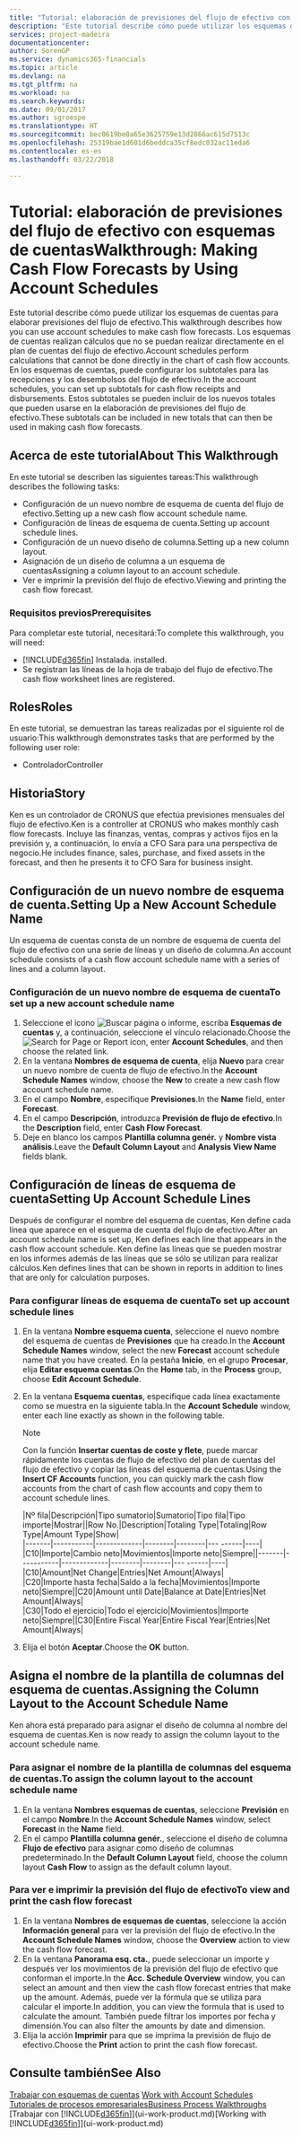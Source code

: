 ```yaml
---
title: "Tutorial: elaboración de previsiones del flujo de efectivo con esquemas de cuentas | Documentos de Microsoft"
description: "Este tutorial describe cómo puede utilizar los esquemas de cuentas para elaborar previsiones del flujo de efectivo. Los esquemas de cuentas realizan cálculos que no se puedan realizar directamente en el plan de cuentas del flujo de efectivo. En los esquemas de cuentas, puede configurar los subtotales para las recepciones y los desembolsos del flujo de efectivo. Estos subtotales se pueden incluir de los nuevos totales que pueden usarse en la elaboración de previsiones del flujo de efectivo."
services: project-madeira
documentationcenter: 
author: SorenGP
ms.service: dynamics365-financials
ms.topic: article
ms.devlang: na
ms.tgt_pltfrm: na
ms.workload: na
ms.search.keywords: 
ms.date: 09/01/2017
ms.author: sgroespe
ms.translationtype: HT
ms.sourcegitcommit: bec0619be0a65e3625759e13d2866ac615d7513c
ms.openlocfilehash: 25319bae1d601d6beddca35cf8edc032ac11eda6
ms.contentlocale: es-es
ms.lasthandoff: 03/22/2018

---
```

# <a name="walkthrough-making-cash-flow-forecasts-by-using-account-schedules"></a><span data-ttu-id="26d9d-106">Tutorial: elaboración de previsiones del flujo de efectivo con esquemas de cuentas</span><span class="sxs-lookup"><span data-stu-id="26d9d-106">Walkthrough: Making Cash Flow Forecasts by Using Account Schedules</span></span>
<span data-ttu-id="26d9d-107">Este tutorial describe cómo puede utilizar los esquemas de cuentas para elaborar previsiones del flujo de efectivo.</span><span class="sxs-lookup"><span data-stu-id="26d9d-107">This walkthrough describes how you can use account schedules to make cash flow forecasts.</span></span> <span data-ttu-id="26d9d-108">Los esquemas de cuentas realizan cálculos que no se puedan realizar directamente en el plan de cuentas del flujo de efectivo.</span><span class="sxs-lookup"><span data-stu-id="26d9d-108">Account schedules perform calculations that cannot be done directly in the chart of cash flow accounts.</span></span> <span data-ttu-id="26d9d-109">En los esquemas de cuentas, puede configurar los subtotales para las recepciones y los desembolsos del flujo de efectivo.</span><span class="sxs-lookup"><span data-stu-id="26d9d-109">In the account schedules, you can set up subtotals for cash flow receipts and disbursements.</span></span> <span data-ttu-id="26d9d-110">Estos subtotales se pueden incluir de los nuevos totales que pueden usarse en la elaboración de previsiones del flujo de efectivo.</span><span class="sxs-lookup"><span data-stu-id="26d9d-110">These subtotals can be included in new totals that can then be used in making cash flow forecasts.</span></span>  

## <a name="about-this-walkthrough"></a><span data-ttu-id="26d9d-111">Acerca de este tutorial</span><span class="sxs-lookup"><span data-stu-id="26d9d-111">About This Walkthrough</span></span>  
<span data-ttu-id="26d9d-112">En este tutorial se describen las siguientes tareas:</span><span class="sxs-lookup"><span data-stu-id="26d9d-112">This walkthrough describes the following tasks:</span></span>  

- <span data-ttu-id="26d9d-113">Configuración de un nuevo nombre de esquema de cuenta del flujo de efectivo.</span><span class="sxs-lookup"><span data-stu-id="26d9d-113">Setting up a new cash flow account schedule name.</span></span>  
- <span data-ttu-id="26d9d-114">Configuración de líneas de esquema de cuenta.</span><span class="sxs-lookup"><span data-stu-id="26d9d-114">Setting up account schedule lines.</span></span>  
- <span data-ttu-id="26d9d-115">Configuración de un nuevo diseño de columna.</span><span class="sxs-lookup"><span data-stu-id="26d9d-115">Setting up a new column layout.</span></span>  
- <span data-ttu-id="26d9d-116">Asignación de un diseño de columna a un esquema de cuentas</span><span class="sxs-lookup"><span data-stu-id="26d9d-116">Assigning a column layout to an account schedule.</span></span>  
- <span data-ttu-id="26d9d-117">Ver e imprimir la previsión del flujo de efectivo.</span><span class="sxs-lookup"><span data-stu-id="26d9d-117">Viewing and printing the cash flow forecast.</span></span>  

### <a name="prerequisites"></a><span data-ttu-id="26d9d-118">Requisitos previos</span><span class="sxs-lookup"><span data-stu-id="26d9d-118">Prerequisites</span></span>  
<span data-ttu-id="26d9d-119">Para completar este tutorial, necesitará:</span><span class="sxs-lookup"><span data-stu-id="26d9d-119">To complete this walkthrough, you will need:</span></span>  

- [!INCLUDE[d365fin](includes/d365fin_md.md)]<span data-ttu-id="26d9d-120"> Instalada.</span><span class="sxs-lookup"><span data-stu-id="26d9d-120"> installed.</span></span>  
- <span data-ttu-id="26d9d-121">Se registran las líneas de la hoja de trabajo del flujo de efectivo.</span><span class="sxs-lookup"><span data-stu-id="26d9d-121">The cash flow worksheet lines are registered.</span></span>  

## <a name="roles"></a><span data-ttu-id="26d9d-122">Roles</span><span class="sxs-lookup"><span data-stu-id="26d9d-122">Roles</span></span>  
<span data-ttu-id="26d9d-123">En este tutorial, se demuestran las tareas realizadas por el siguiente rol de usuario:</span><span class="sxs-lookup"><span data-stu-id="26d9d-123">This walkthrough demonstrates tasks that are performed by the following user role:</span></span>  

- <span data-ttu-id="26d9d-124">Controlador</span><span class="sxs-lookup"><span data-stu-id="26d9d-124">Controller</span></span>  

## <a name="story"></a><span data-ttu-id="26d9d-125">Historia</span><span class="sxs-lookup"><span data-stu-id="26d9d-125">Story</span></span>  
<span data-ttu-id="26d9d-126">Ken es un controlador de CRONUS que efectúa previsiones mensuales del flujo de efectivo.</span><span class="sxs-lookup"><span data-stu-id="26d9d-126">Ken is a controller at CRONUS who makes monthly cash flow forecasts.</span></span> <span data-ttu-id="26d9d-127">Incluye las finanzas, ventas, compras y activos fijos en la previsión y, a continuación, lo envía a CFO Sara para una perspectiva de negocio.</span><span class="sxs-lookup"><span data-stu-id="26d9d-127">He includes finance, sales, purchase, and fixed assets in the forecast, and then he presents it to CFO Sara for business insight.</span></span>  

## <a name="setting-up-a-new-account-schedule-name"></a><span data-ttu-id="26d9d-128">Configuración de un nuevo nombre de esquema de cuenta.</span><span class="sxs-lookup"><span data-stu-id="26d9d-128">Setting Up a New Account Schedule Name</span></span>  
<span data-ttu-id="26d9d-129">Un esquema de cuentas consta de un nombre de esquema de cuenta del flujo de efectivo con una serie de líneas y un diseño de columna.</span><span class="sxs-lookup"><span data-stu-id="26d9d-129">An account schedule consists of a cash flow account schedule name with a series of lines and a column layout.</span></span>  

### <a name="to-set-up-a-new-account-schedule-name"></a><span data-ttu-id="26d9d-130">Configuración de un nuevo nombre de esquema de cuenta</span><span class="sxs-lookup"><span data-stu-id="26d9d-130">To set up a new account schedule name</span></span>  

1.  <span data-ttu-id="26d9d-131">Seleccione el icono ![Buscar página o informe](media/ui-search/search_small.png "icono Buscar página o informe"), escriba **Esquemas de cuentas** y, a continuación, seleccione el vínculo relacionado.</span><span class="sxs-lookup"><span data-stu-id="26d9d-131">Choose the ![Search for Page or Report](media/ui-search/search_small.png "Search for Page or Report icon") icon, enter **Account Schedules**, and then choose the related link.</span></span>  
2.  <span data-ttu-id="26d9d-132">En la ventana **Nombres de esquema de cuenta**, elija **Nuevo** para crear un nuevo nombre de cuenta de flujo de efectivo.</span><span class="sxs-lookup"><span data-stu-id="26d9d-132">In the **Account Schedule Names** window, choose the **New** to create a new cash flow account schedule name.</span></span>  
3.  <span data-ttu-id="26d9d-133">En el campo **Nombre**, especifique **Previsiones**.</span><span class="sxs-lookup"><span data-stu-id="26d9d-133">In the **Name** field, enter **Forecast**.</span></span>  
4.  <span data-ttu-id="26d9d-134">En el campo **Descripción**, introduzca **Previsión de flujo de efectivo**.</span><span class="sxs-lookup"><span data-stu-id="26d9d-134">In the **Description** field, enter **Cash Flow Forecast**.</span></span>  
5.  <span data-ttu-id="26d9d-135">Deje en blanco los campos **Plantilla columna genér.** y **Nombre vista análisis**.</span><span class="sxs-lookup"><span data-stu-id="26d9d-135">Leave the **Default Column Layout** and **Analysis View Name** fields blank.</span></span>  

## <a name="setting-up-account-schedule-lines"></a><span data-ttu-id="26d9d-136">Configuración de líneas de esquema de cuenta</span><span class="sxs-lookup"><span data-stu-id="26d9d-136">Setting Up Account Schedule Lines</span></span>  
<span data-ttu-id="26d9d-137">Después de configurar el nombre del esquema de cuentas, Ken define cada línea que aparece en el esquema de cuenta del flujo de efectivo.</span><span class="sxs-lookup"><span data-stu-id="26d9d-137">After an account schedule name is set up, Ken defines each line that appears in the cash flow account schedule.</span></span> <span data-ttu-id="26d9d-138">Ken define las líneas que se pueden mostrar en los informes además de las líneas que se sólo se utilizan para realizar cálculos.</span><span class="sxs-lookup"><span data-stu-id="26d9d-138">Ken defines lines that can be shown in reports in addition to lines that are only for calculation purposes.</span></span>  

### <a name="to-set-up-account-schedule-lines"></a><span data-ttu-id="26d9d-139">Para configurar líneas de esquema de cuenta</span><span class="sxs-lookup"><span data-stu-id="26d9d-139">To set up account schedule lines</span></span>  

1.  <span data-ttu-id="26d9d-140">En la ventana **Nombre esquema cuenta**, seleccione el nuevo nombre del esquema de cuentas de **Previsiones** que ha creado.</span><span class="sxs-lookup"><span data-stu-id="26d9d-140">In the **Account Schedule Names** window, select the new **Forecast** account schedule name that you have created.</span></span> <span data-ttu-id="26d9d-141">En la pestaña **Inicio**, en el grupo **Procesar**, elija **Editar esquema cuentas**.</span><span class="sxs-lookup"><span data-stu-id="26d9d-141">On the **Home** tab, in the **Process** group, choose **Edit Account Schedule**.</span></span>  
2.  <span data-ttu-id="26d9d-142">En la ventana **Esquema cuentas**, especifique cada línea exactamente como se muestra en la siguiente tabla.</span><span class="sxs-lookup"><span data-stu-id="26d9d-142">In the **Account Schedule** window, enter each line exactly as shown in the following table.</span></span>  

    > [!NOTE]  
    >  <span data-ttu-id="26d9d-143">Con la función **Insertar cuentas de coste y flete**, puede marcar rápidamente los cuentas de flujo de efectivo del plan de cuentas del flujo de efectivo y copiar las líneas del esquema de cuentas.</span><span class="sxs-lookup"><span data-stu-id="26d9d-143">Using the **Insert CF Accounts** function, you can quickly mark the cash flow accounts from the chart of cash flow accounts and copy them to account schedule lines.</span></span>  

    <span data-ttu-id="26d9d-144">|Nº fila|Descripción|Tipo sumatorio|Sumatorio|Tipo fila|Tipo importe|Mostrar|</span><span class="sxs-lookup"><span data-stu-id="26d9d-144">|Row No.|Description|Totaling Type|Totaling|Row Type|Amount Type|Show|</span></span>  
    <span data-ttu-id="26d9d-145">|-------|-----------|-------------|--------|--------|---  ------|----| |C10|Importe|Cambio neto|Movimientos|Importe neto|Siempre|</span><span class="sxs-lookup"><span data-stu-id="26d9d-145">|-------|-----------|-------------|--------|--------|---  ------|----| |C10|Amount|Net Change|Entries|Net Amount|Always|</span></span>  
    <span data-ttu-id="26d9d-146">|C20|Importe hasta fecha|Saldo a la fecha|Movimientos|Importe neto|Siempre|</span><span class="sxs-lookup"><span data-stu-id="26d9d-146">|C20|Amount until Date|Balance at Date|Entries|Net Amount|Always|</span></span>  
    <span data-ttu-id="26d9d-147">|C30|Todo el ejercicio|Todo el ejercicio|Movimientos|Importe neto|Siempre|</span><span class="sxs-lookup"><span data-stu-id="26d9d-147">|C30|Entire Fiscal Year|Entire Fiscal Year|Entries|Net Amount|Always|</span></span>  

4.  <span data-ttu-id="26d9d-148">Elija el botón **Aceptar**.</span><span class="sxs-lookup"><span data-stu-id="26d9d-148">Choose the **OK** button.</span></span>  

## <a name="assigning-the-column-layout-to-the-account-schedule-name"></a><span data-ttu-id="26d9d-149">Asigna el nombre de la plantilla de columnas del esquema de cuentas.</span><span class="sxs-lookup"><span data-stu-id="26d9d-149">Assigning the Column Layout to the Account Schedule Name</span></span>  
<span data-ttu-id="26d9d-150">Ken ahora está preparado para asignar el diseño de columna al nombre del esquema de cuentas.</span><span class="sxs-lookup"><span data-stu-id="26d9d-150">Ken is now ready to assign the column layout to the account schedule name.</span></span>  

### <a name="to-assign-the-column-layout-to-the-account-schedule-name"></a><span data-ttu-id="26d9d-151">Para asignar el nombre de la plantilla de columnas del esquema de cuentas.</span><span class="sxs-lookup"><span data-stu-id="26d9d-151">To assign the column layout to the account schedule name</span></span>  

1.  <span data-ttu-id="26d9d-152">En la ventana **Nombres esquemas de cuentas**, seleccione **Previsión** en el campo **Nombre**.</span><span class="sxs-lookup"><span data-stu-id="26d9d-152">In the **Account Schedule Names** window, select **Forecast** in the **Name** field.</span></span>  
2.  <span data-ttu-id="26d9d-153">En el campo **Plantilla columna genér.**, seleccione el diseño de columna **Flujo de efectivo** para asignar como diseño de columnas predeterminado.</span><span class="sxs-lookup"><span data-stu-id="26d9d-153">In the **Default Column Layout** field, choose the column layout **Cash Flow** to assign as the default column layout.</span></span>  

### <a name="to-view-and-print-the-cash-flow-forecast"></a><span data-ttu-id="26d9d-154">Para ver e imprimir la previsión del flujo de efectivo</span><span class="sxs-lookup"><span data-stu-id="26d9d-154">To view and print the cash flow forecast</span></span>  
1.  <span data-ttu-id="26d9d-155">En la ventana **Nombres de esquemas de cuentas**, seleccione la acción **Información general** para ver la previsión del flujo de efectivo.</span><span class="sxs-lookup"><span data-stu-id="26d9d-155">In the **Account Schedule Names** window, choose the **Overview** action to view the cash flow forecast.</span></span>  
2.  <span data-ttu-id="26d9d-156">En la ventana **Panorama esq. cta.**, puede seleccionar un importe y después ver los movimientos de la previsión del flujo de efectivo que conforman el importe.</span><span class="sxs-lookup"><span data-stu-id="26d9d-156">In the **Acc. Schedule Overview** window, you can select an amount and then view the cash flow forecast entries that make up the amount.</span></span> <span data-ttu-id="26d9d-157">Además, puede ver la fórmula que se utiliza para calcular el importe.</span><span class="sxs-lookup"><span data-stu-id="26d9d-157">In addition, you can view the formula that is used to calculate the amount.</span></span> <span data-ttu-id="26d9d-158">También puede filtrar los importes por fecha y dimensión.</span><span class="sxs-lookup"><span data-stu-id="26d9d-158">You can also filter the amounts by date and dimension.</span></span>  
3.  <span data-ttu-id="26d9d-159">Elija la acción **Imprimir** para que se imprima la previsión de flujo de efectivo.</span><span class="sxs-lookup"><span data-stu-id="26d9d-159">Choose the **Print** action to print the cash flow forecast.</span></span>  

## <a name="see-also"></a><span data-ttu-id="26d9d-160">Consulte también</span><span class="sxs-lookup"><span data-stu-id="26d9d-160">See Also</span></span>  
 <span data-ttu-id="26d9d-161">[Trabajar con esquemas de cuentas](bi-how-work-account-schedule.md) </span><span class="sxs-lookup"><span data-stu-id="26d9d-161">[Work with Account Schedules](bi-how-work-account-schedule.md) </span></span>  
 [<span data-ttu-id="26d9d-162">Tutoriales de procesos empresariales</span><span class="sxs-lookup"><span data-stu-id="26d9d-162">Business Process Walkthroughs</span></span>](walkthrough-business-process-walkthroughs.md)  
 <span data-ttu-id="26d9d-163">[Trabajar con [!INCLUDE[d365fin](includes/d365fin_md.md)]](ui-work-product.md)</span><span class="sxs-lookup"><span data-stu-id="26d9d-163">[Working with [!INCLUDE[d365fin](includes/d365fin_md.md)]](ui-work-product.md)</span></span>

